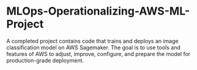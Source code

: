 # MLOps-Operationalizing-AWS-ML-Project
A completed project contains code that trains and deploys an image classification model on AWS Sagemaker. The goal is to use tools and features of AWS to adjust, improve, configure, and prepare the model for production-grade deployment.
